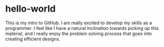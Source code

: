 # hello-world
This is my intro to GitHub.
I am really excited to develop my skills as a programmer.  I feel like I have a natural inclination towards picking up this material, and I really enjoy the problem solving process that goes into creating efficient designs.
